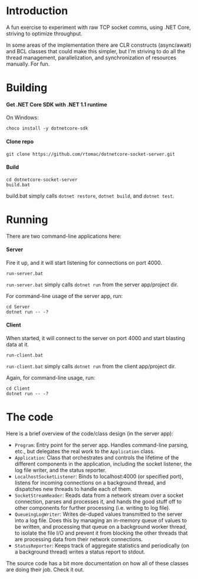 Introduction
============
A fun exercise to experiment with raw TCP socket comms, using .NET Core, striving to optimize throughput.

In some areas of the implementation there are CLR constructs (async/await) and BCL classes that could make this simpler, but I'm striving to do all the thread management, parallelization, and synchronization of resources manually. For fun.

Building
========
#### Get .NET Core SDK with .NET 1.1 runtime

On Windows:
```
choco install -y dotnetcore-sdk
```

#### Clone repo

```
git clone https://github.com/rtomac/dotnetcore-socket-server.git
```

#### Build

```
cd dotnetcore-socket-server
build.bat
```

build.bat simply calls `dotnet restore`, `dotnet build`, and `dotnet test`.

Running
=======
There are two command-line applications here:

#### Server

Fire it up, and it will start listening for connections on port 4000.

```
run-server.bat
```

`run-server.bat` simply calls `dotnet run` from the server app/project dir.

For command-line usage of the server app, run:

```
cd Server
dotnet run -- -?
```

#### Client

When started, it will connect to the server on port 4000 and start blasting data at it.

```
run-client.bat
```

`run-client.bat` simply calls `dotnet run` from the client app/project dir.

Again, for command-line usage, run:

```
cd Client
dotnet run -- -?
```

The code
=========
Here is a brief overview of the code/class design (in the server app):
- `Program`: Entry point for the server app. Handles command-line parsing, etc., but delegates the real work to the `Application` class.
- `Application`: Class that orchestrates and controls the lifetime of the different components in the application, including the socket listener, the log file writer, and the status reporter.
- `LocalhostSocketListener`: Binds to localhost:4000 (or specified port), listens for incoming connections on a background thread, and dispatches new threads to handle each of them.
- `SocketStreamReader`: Reads data from a network stream over a socket connection, parses and processes it, and hands the good stuff off to other components for further processing (i.e. writing to log file).
- `QueueingLogWriter`: Writes de-duped values transmitted to the server into a log file. Does this by managing an in-memory queue of values to be written, and processing that queue on a background worker thread, to isolate the file I/O and prevent it from blocking the other threads that are processing data from their network connections.
- `StatusReporter`: Keeps track of aggregate statistics and periodically (on a background thread) writes a status report to stdout.

The source code has a bit more documentation on how all of these classes are doing their job. Check it out.
